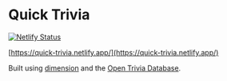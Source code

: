 # Quick Trivia

[![Netlify Status](https://api.netlify.com/api/v1/badges/13bfc823-9131-4293-9273-c248050f1e43/deploy-status)](https://app.netlify.com/sites/quick-trivia/deploys)

[https://quick-trivia.netlify.app/](https://quick-trivia.netlify.app/)

Built using [dimension](https://html5up.net/dimension) and the [Open Trivia Database](https://opentdb.com/).
